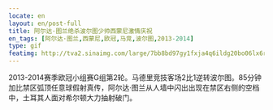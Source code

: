 ```yaml
---
locate: en
layout: en/post-full
title: 阿尔达·图兰绝杀波尔图少帅西蒙尼激情庆祝
en_tags: [阿尔达·图兰,西蒙尼,欧冠,马竞,波尔图,2013-2014]
type: gif
featimg: http://tva2.sinaimg.com/large/7bb8bd97gy1fxja4q6ildg20bo06lx6r.gif
---
```


2013-2014赛季欧冠小组赛G组第2轮。马德里竞技客场2比1逆转波尔图。85分钟加比禁区弧顶任意球假射真传，阿尔达·图兰从人墙中闪出出现在禁区右侧的空档中，土耳其人面对希尔顿大力抽射破门。